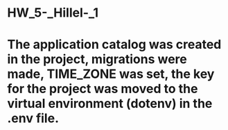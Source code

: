 # HW_5-_Hillel-_1

# The application catalog was created in the project, migrations were made, TIME_ZONE was set, the key for the project was moved to the virtual environment (dotenv) in the .env file.